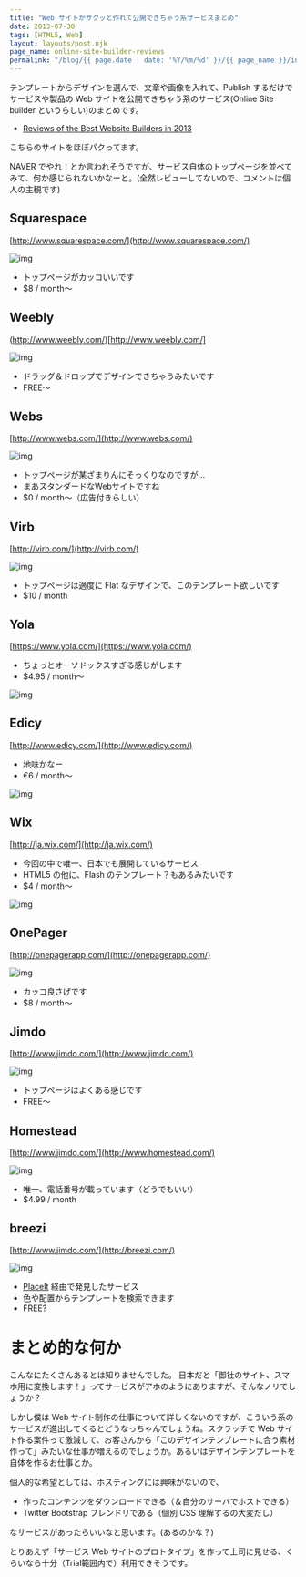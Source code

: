 ```yaml
---
title: "Web サイトがサクッと作れて公開できちゃう系サービスまとめ"
date: 2013-07-30
tags: [HTML5, Web]
layout: layouts/post.njk
page_name: online-site-builder-reviews
permalink: "/blog/{{ page.date | date: '%Y/%m/%d' }}/{{ page_name }}/index.html"
---
```

テンプレートからデザインを選んで、文章や画像を入れて、Publish するだけでサービスや製品の Web サイトを公開できちゃう系のサービス(Online Site builder というらしい)のまとめです。
<!--more-->
* [Reviews of the Best Website Builders in 2013](http://www.sitebuilderreport.com/)

こちらのサイトをほぼパクってます。

NAVER でやれ！とか言われそうですが、サービス自体のトップページを並べてみて、何か感じられないかなーと。(全然レビューしてないので、コメントは個人の主観です)

## Squarespace

[http://www.squarespace.com/](http://www.squarespace.com/)

![img](/img/posts/online_site_builder_reviews_01.png)

* トップページがカッコいいです
* $8 / month〜

## Weebly

(http://www.weebly.com/)[http://www.weebly.com/]

![img](/img/posts/online_site_builder_reviews_02.png)

* ドラッグ＆ドロップでデザインできちゃうみたいです
* FREE〜

## Webs

[http://www.webs.com/](http://www.webs.com/)

![img](/img/posts/online_site_builder_reviews_03.png)

* トップページが某ざまりんにそっくりなのですが…
* まあスタンダードなWebサイトですね
* $0 / month〜（広告付きらしい）

## Virb

[http://virb.com/](http://virb.com/) 

![img](/img/posts/online_site_builder_reviews_04.png)

* トップページは適度に Flat なデザインで、このテンプレート欲しいです
* $10 / month

## Yola

[https://www.yola.com/](https://www.yola.com/)

* ちょっとオーソドックスすぎる感じがします
* $4.95 / month〜

![img](/img/posts/online_site_builder_reviews_05.png)

## Edicy

[http://www.edicy.com/](http://www.edicy.com/)

* 地味かなー
* €6 / month〜

![img](/img/posts/online_site_builder_reviews_06.png)

## Wix

[http://ja.wix.com/](http://ja.wix.com/)

* 今回の中で唯一、日本でも展開しているサービス
* HTML5 の他に、Flash のテンプレート？もあるみたいです
* $4 / month〜

![img](/img/posts/online_site_builder_reviews_07.png)

## OnePager

[http://onepagerapp.com/](http://onepagerapp.com/)

![img](/img/posts/online_site_builder_reviews_08.png)

* カッコ良さげです
* $8 / month〜

## Jimdo

[http://www.jimdo.com/](http://www.jimdo.com/)

![img](/img/posts/online_site_builder_reviews_09.png)

* トップページはよくある感じです
* FREE〜

## Homestead

[http://www.jimdo.com/](http://www.homestead.com/)

![img](/img/posts/online_site_builder_reviews_10.png)

* 唯一、電話番号が載っています（どうでもいい）
* $4.99 / month

## breezi

[http://www.jimdo.com/](http://breezi.com/)

![img](/img/posts/online_site_builder_reviews_11.png)

* [PlaceIt](http://placeit.breezi.com/) 経由で発見したサービス
* 色や配置からテンプレートを検索できます
* FREE?

# まとめ的な何か

こんなにたくさんあるとは知りませんでした。
日本だと「御社のサイト、スマホ用に変換します！」ってサービスがアホのようにありますが、そんなノリでしょうか？

しかし僕は Web サイト制作の仕事について詳しくないのですが、こういう系のサービスが進出してくるとどうなっちゃんでしょうね。スクラッチで Web サイト作る案件って激減して、お客さんから「このデザインテンプレートに合う素材作って」みたいな仕事が増えるのでしょうか。あるいはデザインテンプレートを自体を作るお仕事とか。

個人的な希望としては、ホスティングには興味がないので、

* 作ったコンテンツをダウンロードできる（＆自分のサーバでホストできる）
* Twitter Bootstrap フレンドリである（個別 CSS 理解するの大変だし）

なサービスがあったらいいなと思います。(あるのかな？)

とりあえず「サービス Web サイトのプロトタイプ」を作って上司に見せる、くらいなら十分（Trial範囲内で）利用できそうです。